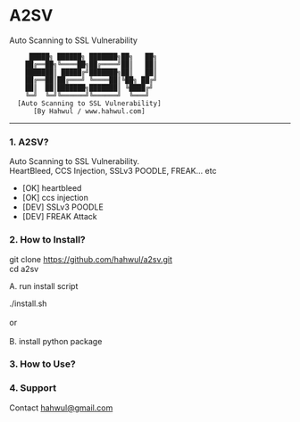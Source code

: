 # A2SV
Auto Scanning to SSL Vulnerability



         █████╗ ██████╗ ███████╗██╗   ██╗
        ██╔══██╗╚════██╗██╔════╝██║   ██║
        ███████║ █████╔╝███████╗██║   ██║
        ██╔══██║██╔═══╝ ╚════██║╚██╗ ██╔╝
        ██║  ██║███████╗███████║ ╚████╔╝ 
        ╚═╝  ╚═╝╚══════╝╚══════╝  ╚═══╝ 
      [Auto Scanning to SSL Vulnerability]
          [By Hahwul / www.hahwul.com]
________________________________________________

### 1. A2SV?
Auto Scanning to SSL Vulnerability.<br>
HeartBleed, CCS Injection, SSLv3 POODLE, FREAK... etc <br>
 + [OK] heartbleed
 + [OK] ccs injection
 + [DEV] SSLv3 POODLE
 + [DEV] FREAK Attack

### 2. How to Install?
git clone https://github.com/hahwul/a2sv.git<br>
cd a2sv<br>

A. run install script<br>

./install.sh<br>
<br>
or <br>
<br>
B. install python package <br>


### 3. How to Use?


### 4. Support
Contact hahwul@gmail.com

